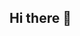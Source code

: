 ## Hi there 👋

<!--
**Ferik04/Ferik04** is a ✨ _special_ ✨ repository because its `README.md` (this file) appears on your GitHub profile.

Here are some ideas to get you started:

- I'm currently working on web design
- I'm currently learning computer science and business
-->
